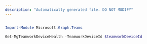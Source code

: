 ```yaml
---
description: "Automatically generated file. DO NOT MODIFY"
---
```


```powershell

Import-Module Microsoft.Graph.Teams

Get-MgTeamworkDeviceHealth -TeamworkDeviceId $teamworkDeviceId

```
